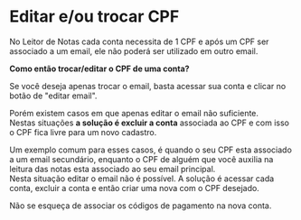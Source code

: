 # Editar e/ou trocar CPF

No Leitor de Notas cada conta necessita de 1 CPF e após um CPF ser associado a um email, ele não poderá ser utilizado em outro email.

**Como então trocar/editar o CPF de uma conta?**

Se você deseja apenas trocar o email, basta acessar sua conta e clicar no botão de "editar email".

Porém existem casos em que apenas editar o email não suficiente.\
Nestas situações **a solução é excluir a conta** associada ao CPF e com isso o CPF fica livre para um novo cadastro.

Um exemplo comum para esses casos, é quando o seu CPF esta associado a um email secundário, enquanto o CPF de alguém que você auxilia na leitura das notas esta associado ao seu email principal.\
Nesta situação editar o email não é possível. A solução é acessar cada conta, excluir a conta e então criar uma nova com o CPF desejado.

Não se esqueça de associar os códigos de pagamento na nova conta.
